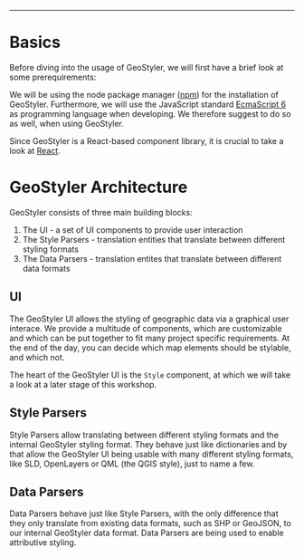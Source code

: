 
---

# Basics

Before diving into the usage of GeoStyler, we will first have a brief look at some prerequirements:

We will be using the node package manager ([npm](https://www.npmjs.com/)) for the installation of GeoStyler.
Furthermore, we will use the JavaScript standard [EcmaScript 6](https://en.wikipedia.org/wiki/ECMAScript) as programming language when developing.
We therefore suggest to do so as well, when using GeoStyler.

Since GeoStyler is a React-based component library, it is crucial to take a look at [React](https://reactjs.org/).

# GeoStyler Architecture

GeoStyler consists of three main building blocks:

1. The UI - a set of UI components to provide user interaction
2. The Style Parsers - translation entities that translate between different styling formats
3. The Data Parsers - translation entites that translate between different data formats

## UI

The GeoStyler UI allows the styling of geographic data via a graphical user interace. We provide a multitude of components, which are customizable and which can be put together to fit many project specific requirements. At the end of the day, you can decide which map elements should be stylable, and which not.

The heart of the GeoStyler UI is the `Style` component, at which we will take a look at a later stage of this workshop.

## Style Parsers

Style Parsers allow translating between different styling formats and the internal GeoStyler styling format. They behave just like dictionaries and by that allow the GeoStyler UI being usable with many different styling formats, like SLD, OpenLayers or QML (the QGIS style), just to name a few.

## Data Parsers

Data Parsers behave just like Style Parsers, with the only difference that they only translate from existing data formats, such as SHP or GeoJSON,
to our internal GeoStyler data format. Data Parsers are being used to enable attributive styling.

